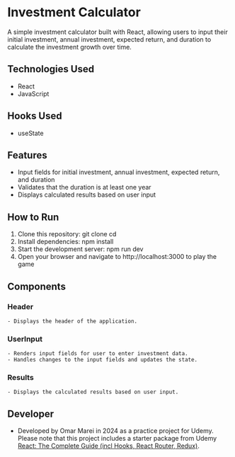 # Investment Calculator

A simple investment calculator built with React, allowing users to input their initial investment, annual investment, expected return, and duration to calculate the investment growth over time.

## Technologies Used
- React
- JavaScript

## Hooks Used
- useState

## Features
- Input fields for initial investment, annual investment, expected return, and duration
- Validates that the duration is at least one year
- Displays calculated results based on user input

## How to Run
1. Clone this repository:
   git clone <repository-url>
   cd <repository-directory>
2. Install dependencies:
npm install
3. Start the development server:
npm run dev
4. Open your browser and navigate to http://localhost:3000 to play the game

## Components
### Header

    - Displays the header of the application.

### UserInput

    - Renders input fields for user to enter investment data.
    - Handles changes to the input fields and updates the state.

### Results

    - Displays the calculated results based on user input.

## Developer

- Developed by Omar Marei in 2024 as a practice project for Udemy. Please note that this project includes a starter package from Udemy [React: The Complete Guide (incl Hooks, React Router, Redux)](https://www.udemy.com/course/react-the-complete-guide-incl-redux).

